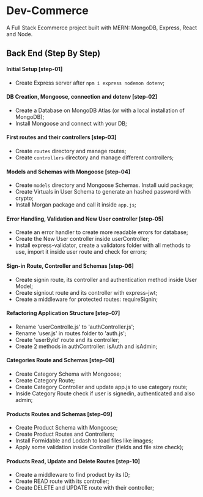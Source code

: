 # Dev-Commerce

A Full Stack Ecommerce project built with MERN: MongoDB, Express, React and Node.

## Back End (Step By Step)

#### Initial Setup [step-01]

* Create Express server after `npm i express nodemon dotenv`;

#### DB Creation, Mongoose, connection and dotenv [step-02]

* Create a Database on MongoDB Atlas (or with a local installation of MongoDB);
* Install Mongoose and connect with your DB;

#### First routes and their controllers [step-03]

* Create `routes` directory and manage routes;
* Create `controllers` directory and manage different controllers;

#### Models and Schemas with Mongoose [step-04]

* Create `models` directory and Mongoose Schemas. Install uuid package;
* Create Virtuals in User Schema to generate an hashed password with crypto;
* Install Morgan package and call it inside `app.js`;

#### Error Handling, Validation and New User controller [step-05]

* Create an error handler to create more readable errors for database;
* Create the New User controller inside userController;
* Install express-validator, create a validators folder with all methods to use, import it inside user route and check for errors;

#### Sign-in Route, Controller and Schemas [step-06]

* Create signin route, its controller and authentication method inside User Model;
* Create signiout route and its controller with express-jwt;
* Create a middleware for protected routes: requireSignin;

#### Refactoring Application Structure [step-07]

* Rename 'userControlle.js' to 'authController.js';
* Rename 'user.js' in routes folder to 'auth.js';
* Create 'userById' route and its controller;
* Create 2 methods in authController: isAuth and isAdmin;

#### Categories Route and Schemas [step-08]

* Create Category Schema with Mongoose;
* Create Category Route;
* Create Category Controller and update app.js to use category route;
* Inside Category Route check if user is signedin, authenticated and also admin;

#### Products Routes and Schemas [step-09]

* Create Product Schema with Mongoose;
* Create Product Routes and Controllers;
* Install Formidable and Lodash to load files like images;
* Apply some validation inside Controller (fields and file size check);

#### Products Read, Update and Delete Routes [step-10]

* Create a middleware to find product by its ID;
* Create READ route with its controller;
* Create DELETE and UPDATE route with their controller;